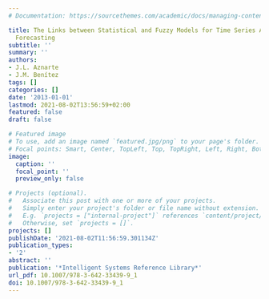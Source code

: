 ```yaml
---
# Documentation: https://sourcethemes.com/academic/docs/managing-content/

title: The Links between Statistical and Fuzzy Models for Time Series Analysis and
  Forecasting
subtitle: ''
summary: ''
authors:
- J.L. Aznarte
- J.M. Benítez
tags: []
categories: []
date: '2013-01-01'
lastmod: 2021-08-02T13:56:59+02:00
featured: false
draft: false

# Featured image
# To use, add an image named `featured.jpg/png` to your page's folder.
# Focal points: Smart, Center, TopLeft, Top, TopRight, Left, Right, BottomLeft, Bottom, BottomRight.
image:
  caption: ''
  focal_point: ''
  preview_only: false

# Projects (optional).
#   Associate this post with one or more of your projects.
#   Simply enter your project's folder or file name without extension.
#   E.g. `projects = ["internal-project"]` references `content/project/deep-learning/index.md`.
#   Otherwise, set `projects = []`.
projects: []
publishDate: '2021-08-02T11:56:59.301134Z'
publication_types:
- '2'
abstract: ''
publication: '*Intelligent Systems Reference Library*'
url_pdf: 10.1007/978-3-642-33439-9_1
doi: 10.1007/978-3-642-33439-9_1
---
```

